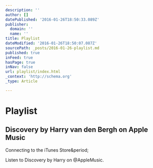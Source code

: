 ```yaml
---
description: ''
author: []
datePublished: '2016-01-26T18:50:33.089Z'
publisher:
  domain: ''
  name: ''
title: Playlist
dateModified: '2016-01-26T18:50:07.087Z'
sourcePath: _posts/2016-01-26-playlist.md
published: true
inFeed: true
hasPage: true
inNav: false
url: playlist/index.html
_context: 'http://schema.org'
_type: Article

---
```

# Playlist

<article style=""><h1>Discovery by Harry van den Bergh on Apple Music</h1><p>Connecting to the iTunes Store&amp;period;</p></article>

Listen to Discovery by Harry on @AppleMusic.